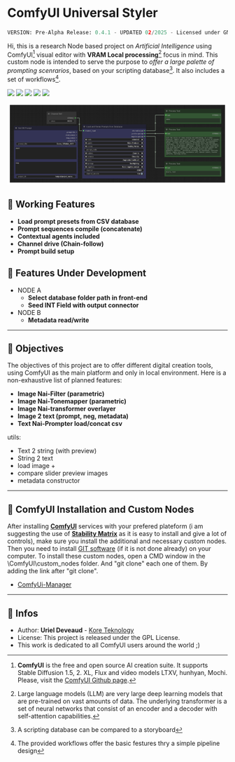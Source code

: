 # ComfyUI Universal Styler
```py
VERSION: Pre-Alpha Release: 0.4.1 - UPDATED 02/2025 - Licensed under GNU General Public License v3.0
```
Hi, this is a research Node based project on *Artificial Intelligence* using ComfyUI[^1] visual editor with **VRAM Local processing**[^2] focus in mind. This custom node is intended to serve the purpose to *offer a large palette of prompting scenrarios*, based on your scripting database[^3]. It also includes a set of workflows[^4].

<img src="https://img.shields.io/badge/ComfyUI-0.2.3+-c11b3f" /> <img src="https://img.shields.io/badge/Image-Video-c9c9c9" /> <img src="https://img.shields.io/badge/Windows-11-purple" /> <img src="https://img.shields.io/badge/Python-3.10-blue" /> <img src="https://img.shields.io/badge/CAN-X.1567D-949565" />

<img alt="mockup" src="/MEDIA/screen_node_02.png">

## :radio_button: Working Features

- **Load prompt presets from CSV database**
- **Prompt sequences compile (concatenate)**
- **Contextual agents included**
- **Channel drive (Chain-follow)**
- **Prompt build setup**

## :radio_button: Features Under Development

- NODE A
  - **Select database folder path in front-end**
  - **Seed INT Field with output connector**
- NODE B
  - **Metadata read/write**

---

## :radio_button: Objectives

The objectives of this project are to offer different digital creation tools, using ComfyUI as the main platform and only in local environment. Here is a non-exhaustive list of planned features:

- **Image Nai-Filter (parametric)**
- **Image Nai-Tonemapper (parametric)**
- **Image Nai-transformer overlayer**
- **Image 2 text (prompt, neg, metadata)**
- **Text Nai-Prompter load/concat csv**

utils:

- Text 2 string (with preview)
- String 2 text
- load image +
- compare slider preview images
- metadata constructor

---

## :radio_button: ComfyUI Installation and Custom Nodes

After installing [**ComfyUI**](https://github.com/comfyanonymous/ComfyUI) services with your prefered plateform (i am suggesting the use of [**Stability Matrix**](https://github.com/LykosAI/StabilityMatrix) as it is easy to install and give a lot of controls), make sure you install the additional and necessary custom nodes. Then you need to install [GIT software](https://git-scm.com/) (if it is not done already) on your computer. To install these custom nodes, open a CMD window in the \ComfyUI\custom_nodes folder. And "git clone" each one of them. By adding the link after "git clone".

- [ComfyUi-Manager](https://github.com/ltdrdata/ComfyUI-Manager)

---

## :radio_button: Infos

* Author: **Uriel Deveaud** - [Kore Teknology](https://github.com/KoreTeknology) 
* License: This project is released under the GPL License.
* This work is dedicated to all ComfyUI users around the world ;)

[^1]: **ComfyUI** is the free and open source AI creation suite. It supports Stable Diffusion 1.5, 2. XL, Flux and video models LTXV, hunhyan, Mochi. Please, visit the [ComfyUI Github page](https://github.com/comfyanonymous/ComfyUI).

[^2]: Large language models (LLM) are very large deep learning models that are pre-trained on vast amounts of data. The underlying transformer is a set of neural networks that consist of an encoder and a decoder with self-attention capabilities.

[^3]: A scripting database can be compared to a storyboard

[^4]: The provided workflows offer the basic festures thry a simple pipeline design

